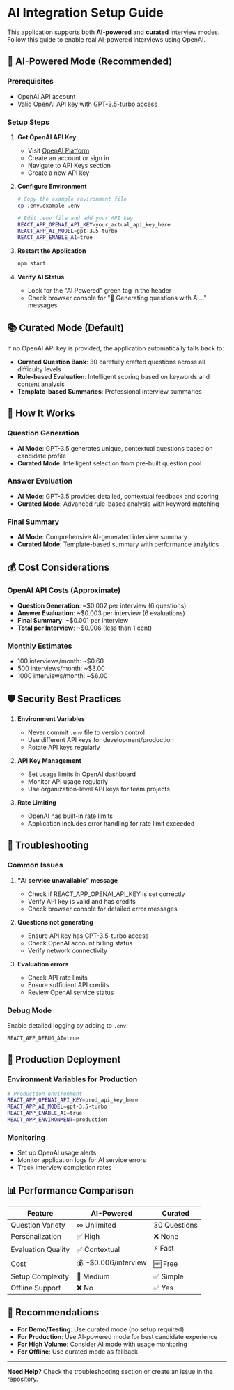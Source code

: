 # AI Integration Setup Guide

This application supports both **AI-powered** and **curated** interview modes. Follow this guide to enable real AI-powered interviews using OpenAI.

## 🤖 AI-Powered Mode (Recommended)

### Prerequisites
- OpenAI API account
- Valid OpenAI API key with GPT-3.5-turbo access

### Setup Steps

1. **Get OpenAI API Key**
   - Visit [OpenAI Platform](https://platform.openai.com/)
   - Create an account or sign in
   - Navigate to API Keys section
   - Create a new API key

2. **Configure Environment**
   ```bash
   # Copy the example environment file
   cp .env.example .env
   
   # Edit .env file and add your API key
   REACT_APP_OPENAI_API_KEY=your_actual_api_key_here
   REACT_APP_AI_MODEL=gpt-3.5-turbo
   REACT_APP_ENABLE_AI=true
   ```

3. **Restart the Application**
   ```bash
   npm start
   ```

4. **Verify AI Status**
   - Look for the "AI Powered" green tag in the header
   - Check browser console for "🤖 Generating questions with AI..." messages

## 📚 Curated Mode (Default)

If no OpenAI API key is provided, the application automatically falls back to:
- **Curated Question Bank**: 30 carefully crafted questions across all difficulty levels
- **Rule-based Evaluation**: Intelligent scoring based on keywords and content analysis
- **Template-based Summaries**: Professional interview summaries

## 🔄 How It Works

### Question Generation
- **AI Mode**: GPT-3.5 generates unique, contextual questions based on candidate profile
- **Curated Mode**: Intelligent selection from pre-built question pool

### Answer Evaluation
- **AI Mode**: GPT-3.5 provides detailed, contextual feedback and scoring
- **Curated Mode**: Advanced rule-based analysis with keyword matching

### Final Summary
- **AI Mode**: Comprehensive AI-generated interview summary
- **Curated Mode**: Template-based summary with performance analytics

## 💰 Cost Considerations

### OpenAI API Costs (Approximate)
- **Question Generation**: ~$0.002 per interview (6 questions)
- **Answer Evaluation**: ~$0.003 per interview (6 evaluations)
- **Final Summary**: ~$0.001 per interview
- **Total per Interview**: ~$0.006 (less than 1 cent)

### Monthly Estimates
- 100 interviews/month: ~$0.60
- 500 interviews/month: ~$3.00
- 1000 interviews/month: ~$6.00

## 🛡️ Security Best Practices

1. **Environment Variables**
   - Never commit `.env` file to version control
   - Use different API keys for development/production
   - Rotate API keys regularly

2. **API Key Management**
   - Set usage limits in OpenAI dashboard
   - Monitor API usage regularly
   - Use organization-level API keys for team projects

3. **Rate Limiting**
   - OpenAI has built-in rate limits
   - Application includes error handling for rate limit exceeded

## 🔧 Troubleshooting

### Common Issues

1. **"AI service unavailable" message**
   - Check if REACT_APP_OPENAI_API_KEY is set correctly
   - Verify API key is valid and has credits
   - Check browser console for detailed error messages

2. **Questions not generating**
   - Ensure API key has GPT-3.5-turbo access
   - Check OpenAI account billing status
   - Verify network connectivity

3. **Evaluation errors**
   - Check API rate limits
   - Ensure sufficient API credits
   - Review OpenAI service status

### Debug Mode
Enable detailed logging by adding to `.env`:
```
REACT_APP_DEBUG_AI=true
```

## 🚀 Production Deployment

### Environment Variables for Production
```bash
# Production environment
REACT_APP_OPENAI_API_KEY=prod_api_key_here
REACT_APP_AI_MODEL=gpt-3.5-turbo
REACT_APP_ENABLE_AI=true
REACT_APP_ENVIRONMENT=production
```

### Monitoring
- Set up OpenAI usage alerts
- Monitor application logs for AI service errors
- Track interview completion rates

## 📊 Performance Comparison

| Feature | AI-Powered | Curated |
|---------|------------|---------|
| Question Variety | ∞ Unlimited | 30 Questions |
| Personalization | ✅ High | ❌ None |
| Evaluation Quality | ✅ Contextual | ⚡ Fast |
| Cost | 💰 ~$0.006/interview | 🆓 Free |
| Setup Complexity | 🔧 Medium | ✅ Simple |
| Offline Support | ❌ No | ✅ Yes |

## 🎯 Recommendations

- **For Demo/Testing**: Use curated mode (no setup required)
- **For Production**: Use AI-powered mode for best candidate experience
- **For High Volume**: Consider AI mode with usage monitoring
- **For Offline**: Use curated mode as fallback

---

**Need Help?** Check the troubleshooting section or create an issue in the repository.